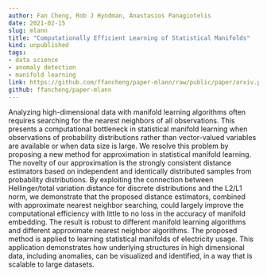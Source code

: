 ```yaml
---
author: Fan Cheng, Rob J Hyndman, Anastasios Panagiotelis
date: 2021-02-15
slug: mlann
title: "Computationally Efficient Learning of Statistical Manifolds"
kind: unpublished
tags:
- data science
- anomaly detection
- manifold learning
link: https://github.com/ffancheng/paper-mlann/raw/public/paper/arxiv.pdf
github: ffancheng/paper-mlann
---
```


Analyzing high-dimensional data with manifold learning algorithms often requires searching for the nearest neighbors of all observations. This presents a computational bottleneck in statistical manifold learning when observations of probability distributions rather than vector-valued variables are available or when data size is large. We resolve this problem by proposing a new method for approximation in statistical manifold learning. The novelty of our approximation is the strongly consistent distance estimators based on independent and identically distributed samples from probability distributions. By exploiting the connection between Hellinger/total variation distance for discrete distributions and the L2/L1 norm, we demonstrate that the proposed distance estimators, combined with approximate nearest neighbor searching, could largely improve the computational efficiency with little to no loss in the accuracy of manifold embedding. The result is robust to different manifold learning algorithms and different approximate nearest neighbor algorithms. The proposed method is applied to learning statistical manifolds of electricity usage. This application demonstrates how underlying structures in high dimensional data, including anomalies, can be visualized and identified, in a way that is scalable to large datasets.
